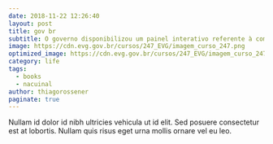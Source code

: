 ```yaml
---
date: 2018-11-22 12:26:40
layout: post
title: gov br
subtitle: O governo disponibilizou um painel interativo referente à compras relacionadas à COVID-19   
image: https://cdn.evg.gov.br/cursos/247_EVG/imagem_curso_247.png
optimized_image: https://cdn.evg.gov.br/cursos/247_EVG/imagem_curso_247.png
category: life
tags:
  - books
  - nacuinal
author: thiagorossener
paginate: true
---
```

<!--page-->

Nullam id dolor id nibh ultricies vehicula ut id elit. Sed posuere consectetur est at lobortis. Nullam quis risus eget urna mollis ornare vel eu leo.










